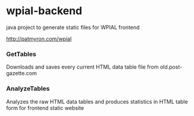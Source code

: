 # wpial-backend
java project to generate static files for WPIAL frontend

http://patmyron.com/wpial

### GetTables

Downloads and saves every current HTML data table file from old.post-gazette.com

### AnalyzeTables

Analyzes the raw HTML data tables and produces statistics in HTML table form for frontend static website
